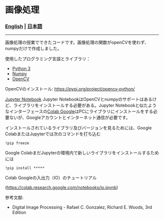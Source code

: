 # 画像処理

### [English](README.en.md) | [日本語](README.md)

---------------------------------------

画像処理の授業でできたコードです。画像処理の関数がopenCVを使わず、numpyだけで作成しました。

使用したプログラミング言語とライブラリ：
- [Python 3](https://www.python.org)
- [Numpy](http://www.numpy.org)
- [OpenCV](https://docs.opencv.org/3.4/d7/d9f/tutorial_linux_install.html)

OpenCVのインストール: https://pypi.org/project/opencv-python/

[Jupyter Notebook](http://jupyter.org)
Jupyter NotebookはOpenCVとnumpyのサポートはあるけど、ライブラリをインストールする必要がある。Jupyter Notebookと似たようなインターフェースの[Colab Google](https://colab.research.google.com)はPCにライブラリにインストールをする必要ないが、Googleアカウントとインターネット通信が必要です。

インストールされているライブラリ及びバージョンを見るためには、Google ColabまたはJupyterでは次のコマンドを打ち込む

    !pip freeze

Google ColabまだJupyterの環境内で新しいライブラリをインストールするためには

    !pip install *****

Colab Googleの入出力（IO）のチュートリアル

(https://colab.research.google.com/notebooks/io.ipynb)

参考文献:
- Digital Image Processing - Rafael C. Gonzalez, Richard E. Woods, 3rd Edition
